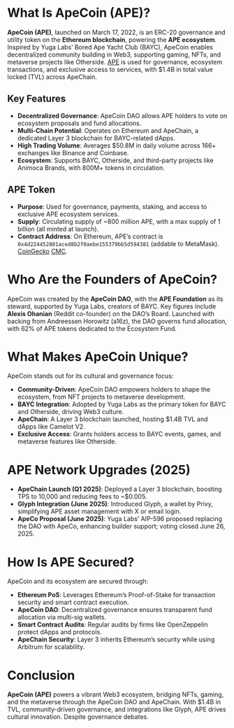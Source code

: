 # What Is ApeCoin (APE)?

**ApeCoin (APE)**, launched on March 17, 2022, is an ERC-20 governance and utility token on the **Ethereum blockchain**, powering the **APE ecosystem**. Inspired by Yuga Labs’ Bored Ape Yacht Club (BAYC), ApeCoin enables decentralized community building in Web3, supporting gaming, NFTs, and metaverse projects like Otherside. [APE](https://apecoin.com/) is used for governance, ecosystem transactions, and exclusive access to services, with $1.4B in total value locked (TVL) across ApeChain.

## Key Features
- **Decentralized Governance**: ApeCoin DAO allows APE holders to vote on ecosystem proposals and fund allocations.
- **Multi-Chain Potential**: Operates on Ethereum and ApeChain, a dedicated Layer 3 blockchain for BAYC-related dApps.
- **High Trading Volume**: Averages $50.8M in daily volume across 166+ exchanges like Binance and Coinbase.
- **Ecosystem**: Supports BAYC, Otherside, and third-party projects like Animoca Brands, with 800M+ tokens in circulation.

## APE Token
- **Purpose**: Used for governance, payments, staking, and access to exclusive APE ecosystem services.
- **Supply**: Circulating supply of ~800 million APE, with a max supply of 1 billion (all minted at launch).
- **Contract Address**: On Ethereum, APE’s contract is `0x4d224452801aced8b2f0aebe155379bb5d594381` (addable to MetaMask).  [CoinGecko](https://www.coingecko.com/en/coins/apecoin) [CMC](https://coinmarketcap.com/currencies/apecoin-ape/).

# Who Are the Founders of ApeCoin?

ApeCoin was created by the **ApeCoin DAO**, with the **APE Foundation** as its steward, supported by Yuga Labs, creators of BAYC. Key figures include **Alexis Ohanian** (Reddit co-founder) on the DAO’s Board. Launched with backing from Andreessen Horowitz (a16z), the DAO governs fund allocation, with 62% of APE tokens dedicated to the Ecosystem Fund.

# What Makes ApeCoin Unique?

ApeCoin stands out for its cultural and governance focus:

- **Community-Driven**: ApeCoin DAO empowers holders to shape the ecosystem, from NFT projects to metaverse development.
- **BAYC Integration**: Adopted by Yuga Labs as the primary token for BAYC and Otherside, driving Web3 culture.
- **ApeChain**: A Layer 3 blockchain launched, hosting $1.4B TVL and dApps like Camelot V2.
- **Exclusive Access**: Grants holders access to BAYC events, games, and metaverse features like Otherside.

# APE Network Upgrades (2025)

- **ApeChain Launch (Q1 2025)**: Deployed a Layer 3 blockchain, boosting TPS to 10,000 and reducing fees to ~$0.005.
- **Glyph Integration (June 2025)**: Introduced Glyph, a wallet by Privy, simplifying APE asset management with X or email login.
- **ApeCo Proposal (June 2025)**: Yuga Labs’ AIP-596 proposed replacing the DAO with ApeCo, enhancing builder support; voting closed June 26, 2025.

# How Is APE Secured?

ApeCoin and its ecosystem are secured through:

- **Ethereum PoS**: Leverages Ethereum’s Proof-of-Stake for transaction security and smart contract execution.
- **ApeCoin DAO**: Decentralized governance ensures transparent fund allocation via multi-sig wallets.
- **Smart Contract Audits**: Regular audits by firms like OpenZeppelin protect dApps and protocols.
- **ApeChain Security**: Layer 3 inherits Ethereum’s security while using Arbitrum for scalability.

# Conclusion

**ApeCoin (APE)** powers a vibrant Web3 ecosystem, bridging NFTs, gaming, and the metaverse through the ApeCoin DAO and ApeChain. With $1.4B in TVL, community-driven governance, and integrations like Glyph, APE drives cultural innovation. Despite governance debates.